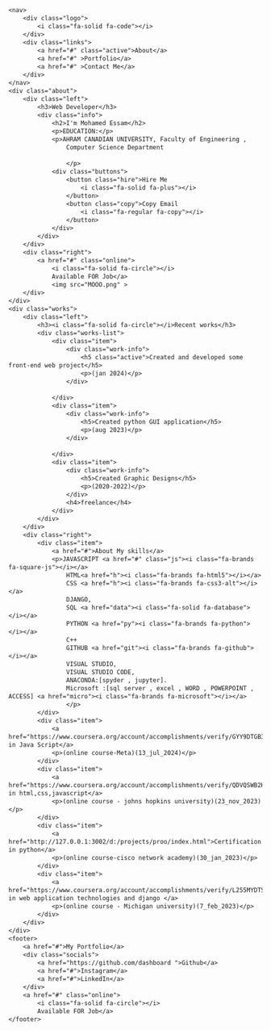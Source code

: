 
<html lang="en">
<head>
    <meta charset="UTF-8">
    <meta name="viewport" content="width=device-width, initial-scale=1.0">
    <link rel="stylesheet" href="https://cdnjs.cloudflare.com/ajax/libs/font-awesome/6.6.0/css/all.min.css">
    <link rel="stylesheet" href="style.css">
    <title>moo portfolio</title>
</head>
<body>

    <nav>
        <div class="logo">
            <i class="fa-solid fa-code"></i>
        </div>
        <div class="links">
            <a href="#" class="active">About</a>
            <a href="#" >Portfolio</a>
            <a href="#" >Contact Me</a>
        </div>
    </nav>
    <div class="about">
        <div class="left">
            <h3>Web Developer</h3>
            <div class="info">
                <h2>I'm Mohamed Essam</h2>
                <p>EDUCATION:</p>
                <p>AHRAM CANADIAN UNIVERSITY, Faculty of Engineering ,
                    Computer Science Department
                     
                    </p>
                <div class="buttons">
                    <button class="hire">Hire Me
                        <i class="fa-solid fa-plus"></i>
                    </button>
                    <button class="copy">Copy Email
                        <i class="fa-regular fa-copy"></i>
                    </button>
                </div>
            </div>
        </div>
        <div class="right">
            <a href="#" class="online">
                <i class="fa-solid fa-circle"></i>
                Available FOR Job</a>
                <img src="MOOO.png" >
        </div>
    </div>
    <div class="works">
        <div class="left">
            <h3><i class="fa-solid fa-circle"></i>Recent works</h3>
            <div class="works-list">
                <div class="item">
                    <div class="work-info">
                        <h5 class="active">Created and developed some front-end web project</h5>
                        <p>(jan 2024)</p>
                    </div>
                    
                </div>
                <div class="item">
                    <div class="work-info">
                        <h5>Created python GUI application</h5>
                        <p>(aug 2023)</p>
                    </div>
                    
                </div>
                <div class="item">
                    <div class="work-info">
                        <h5>Created Graphic Designs</h5>
                        <p>(2020-2022)</p>
                    </div>
                    <h4>freelance</h4>
                </div>
            </div>
        </div>
        <div class="right">
            <div class="item">
                <a href="#">About My skills</a>
                <p>JAVASCRIPT <a href="#" class="js"><i class="fa-brands fa-square-js"></i></a> 
                    HTML<a href="h"><i class="fa-brands fa-html5"></i></a>
                    CSS <a href="h"><i class="fa-brands fa-css3-alt"></i></a>
                    DJANGO,
                    SQL <a href="data"><i class="fa-solid fa-database"></i></a>
                    PYTHON <a href="py"><i class="fa-brands fa-python"></i></a>
                    C++ 
                    GITHUB <a href="git"><i class="fa-brands fa-github"></i></a>
                    VISUAL STUDIO,
                    VISUAL STUDIO CODE,
                    ANACONDA:[spyder , jupyter].
                    Microsoft :[sql server , excel , WORD , POWERPOINT , ACCESS] <a href="micro"><i class="fa-brands fa-microsoft"></i></a>
                    </p>
            </div>
            <div class="item">
                <a href="https://www.coursera.org/account/accomplishments/verify/GYY9DTGB3CQ2">Certification in Java Script</a>
                <p>(online course-Meta)(13_jul_2024)</p>
            </div>
            <div class="item">
                <a href="https://www.coursera.org/account/accomplishments/verify/QDVQSWB2H5F8">Certification in html,css,javascript</a>
                <p>(online course - johns hopkins university)(23_nov_2023)</p>
            </div>
            <div class="item">
                <a href="http://127.0.0.1:3002/d:/projects/proo/index.html">Certification in python</a>
                <p>(online course-cisco network academy)(30_jan_2023)</p>
            </div>
            <div class="item">
                <a href="https://www.coursera.org/account/accomplishments/verify/L255MYDTS3FA">Certification in web application technologies and django </a>
                <p>(online course - Michigan university)(7_feb_2023)</p>
            </div>
        </div>
    </div>
    <footer>
        <a href="#">My Portfolio</a>
        <div class="socials">
            <a href="https://github.com/dashboard ">Github</a>
            <a href="#">Instagram</a>
            <a href="#">LinkedIn</a>
        </div>
        <a href="#" class="online">
            <i class="fa-solid fa-circle"></i>
            Available FOR Job</a>
    </footer>
    
